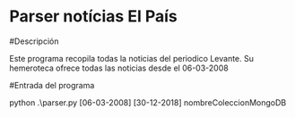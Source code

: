 # Parser notícias El País

#Descripción

Este programa recopila todas la noticias del periodico Levante. Su hemeroteca ofrece todas las noticias desde el 06-03-2008

#Entrada del programa

python .\parser.py [06-03-2008] [30-12-2018] nombreColeccionMongoDB